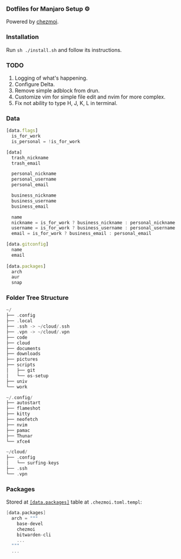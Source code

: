 ### Dotfiles for Manjaro Setup :gear:

Powered by [chezmoi](https://github.com/twpayne/chezmoi).

### Installation

Run `sh ./install.sh` and follow its instructions.

### TODO
1. Logging of what's happening.
2. Configure Delta.
3. Remove simple adblock from drun.
4. Customize vim for simple file edit and nvim for more complex.
5. Fix not ability to type H, J, K, L in terminal.

### Data
```js
[data.flags]
  is_for_work
  is_personal = !is_for_work

[data]
  trash_nickname
  trash_email

  personal_nickname
  personal_username
  personal_email

  business_nickname
  business_username
  business_email

  name
  nickname = is_for_work ? business_nickname : personal_nickname
  username = is_for_work ? business_username : personal_username
  email = is_for_work ? business_email : personal_email

[data.gitconfig]
  name
  email
 
[data.packages]
  arch
  aur
  snap
```

### Folder Tree Structure

```go
~/  
├── .config  
├── .local  
├── .ssh -> ~/cloud/.ssh  
├── .vpn -> ~/cloud/.vpn  
├── code  
├── cloud  
├── documents  
├── downloads  
├── pictures  
├── scripts  
│   ├── git  
│   └── os-setup  
├── univ  
└── work  

~/.config/  
├── autostart  
├── flameshot  
├── kitty  
├── neofetch  
├── nvim  
├── pamac  
├── Thunar  
└── xfce4  

~/cloud/  
├── .config  
│   └── surfing-keys  
├── .ssh  
└── .vpn  
```

### Packages

Stored at [`[data.packages]`](https://github.com/edvein-rin/dotfiles/blob/main/home/.chezmoi.toml.tmpl#L23) table at `.chezmoi.toml.templ`:
```go
[data.packages]
  arch = """
    base-devel
    chezmoi
    bitwarden-cli
    ...
  """
  ...
```
